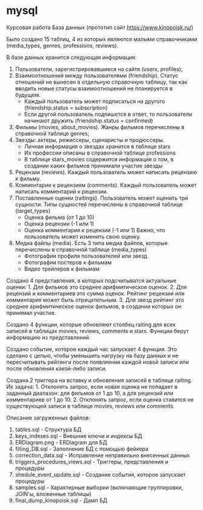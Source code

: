 # mysql
Курсовая работа
База данных (прототип сайт https://www.kinopoisk.ru/)

Было создано 15 таблиц, 4 из которых являются малыми справочниками (media_types, genres, professions, reviews).

В базе данных хранится следующая информация:
  1. Пользователи, зарегистрировавшиеся на сайте (users, profiles);
  2. Взаимоотношения между пользователями (friendship). Статус отношений не вынесен в отдельную справочную таблицу, так как вводить новые статусы взаимоотношений        не планируется в будущем.
      - Каждый пользователь может подписаться на другого (friendship.status = subscription)
      - Если другой пользователь подпишется в ответ, то пользователи начинают дружить (friendship.status = confirmed)
  3. Фильмы (movies, about_movies). Жанры фильмов перечислены в справочной таблице genres;
  4. Звезды: актеры, режиссеры, сценаристы и продюссеры.
      - Личная информация о звездах хранится в таблице stars
      - Их профессии описаны в справочной таблице professions
      - В таблице stars_movies содержится информация о том, в создании каких фильмов принимали участие звезды
  5. Рецензии (reviews). Каждый пользователь может написать рецензию к фильму.
  6. Комментарии к рецензиям (comments). Каждый пользователь может написать комментарий к рецензии.
  7. Поставленные оценки (raitings). Пользователь может оценить три сущности. Типы сущностей перечислены в справочной таблице (target_types)
      - Оценка фильма (от 1 до 10)
      - Оценка рецензии (-1 или 1)
      - Оценка комментария к рецензии (-1 или 1)
    Важно, что пользователь может изменить свою оценку.
  8. Медиа файлы (media). Есть 3 типа медиа файлов, которые перечислены в справочной таблице (media_types)
      - Фотографии профиля пользователей или звезд
      - Фотографии постеров к фильмам
      - Видео трейлеров к фильмам
      
Создано 4 представления, в которых подсчитыватся актуальные оценки:
    1. Для фильмов это среднее арифмитическое оценок.
    2. Для рецензий и комментариев это сумма оценок. Рейтинг рецензии или комментария может быть отрицательным.
    3. Для звезд рейтинг это среднее арифмитическое оценок фильмов, в создании которых он принимал участие.

Создано 4 функции, которые обновляют столбец raiting для всех записей в таблицах movies, reviews, comments и stars.
    Функции берут информацию из представлений.

Создано событие, которое каждый час запускает 4 функции.
    Это сделано с целью, чтобы уменьшить нагрузку на базу данных и не пересчитывать рейтинги после появляения каждой новой записи или после обновления какой-либо     записи.

Создана 2 триггера на вставку и обновления записей в таблице raiting. Их задача:
    1. Отклонять запрос, если новая оценка не попадает в заданный диапазон: для фильмов от 1 до 10, а для рецензий или комментариев от 1 до 10.
    2. Отклонять запрос, если оценка ставится не существующей записи в таблице movies, reviews или comments.

Описание загруженных файлов:
  1. tables.sql - Структура БД
  2. keys_indexes.sql - Внешние ключи и индексы БД
  3. ERDiagram.png - ERDiagram для БД
  4. filling_DB.sql - Заполнение БД с помощью фейкера
  5. correction_data.sql - Исправление неправильно внесенных данных
  6. triggers_procedures_views.sql - Триггеры, представления и процедуры
  7. shedule_event_update.sql - Создание события, которое запускает процедуры
  8. samples.sql - Характерные выборки (включающие группировки, JOIN'ы, вложенные таблицы)
  9. final_dump_kinopoisk.sql - Дамп БД
